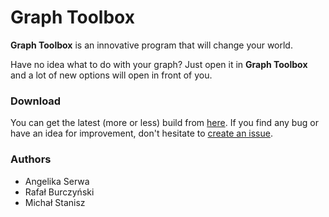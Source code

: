 # Graph Toolbox #

**Graph Toolbox** is an innovative program that will change your world.

Have no idea what to do with your graph? Just open it in **Graph Toolbox** and a lot of new options will open in front of you.

### Download ###

You can get the latest (more or less) build from [here](https://bitbucket.org/burek967/gtb/downloads/gtb.jar). If you find any bug or have an idea for improvement, don't hesitate to [create an issue](https://bitbucket.org/burek967/gtb/issues?status=new&status=open).

### Authors ###

* Angelika Serwa
* Rafał Burczyński
* Michał Stanisz